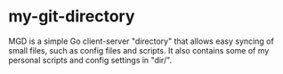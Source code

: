 # my-git-directory
MGD is a simple Go client-server "directory" that allows easy syncing of small files, such as config files and scripts. It also contains some of my personal scripts and config settings in "dir/".
